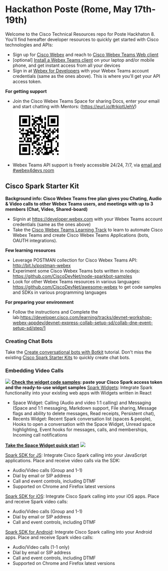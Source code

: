 # Hackathon Poste (Rome, May 17th-19th)

Welcome to the Cisco Technical Resources repo for Poste Hackhaton 8. You'll find hereafter developer resources to quickly get started with Cisco technologies and APIs:
 
- Sign up for [Cisco Webex](https://www.webex.com/) and reach to [Cisco Webex Teams Web client](https://teams.webex.com/signin)
- [optional] [Install a Webex Teams client](https://www.ciscospark.com/downloads.html) on your laptop and/or mobile phone, and get instant access from all your devices
- Sign in at [Webex for Developers](https://developer.webex.com) with your Webex Teams account credentials (same as the ones above). This is where you'll get your API access token.
 
**For getting support**
- Join the Cisco Webex Teams Space for sharing Docs, enter your email and start chatting with Mentors: (https://eurl.io/#rkjotUehV)
 ![](img/QRcode_WxTeams_MentorSpace.png)
 - Webex Teams API support is freely accessible 24/24, 7/7, via [email and #webex4devs room](https://dev-preview.webex.com/support.html)
 
## Cisco Spark Starter Kit

**Background info: Cisco Webex Teams free plan gives you Chating, Audio & Video calls to other Webex Teams users, and meetings with up to 3 members (Chat, Video, Shared-board)**

- Signin at https://developer.webex.com with your Webex Teams account credentials (same as the ones above)
- Take the  [Cisco Webex Teams Learning Track](https://learninglabs.cisco.com/tracks/collab-cloud) to learn to automate Cisco Webex Teams and create Cisco Webex Teams Applications (bots, OAUTH integrations).

**Few learning resources**
- Leverage POSTMAN collection for Cisco Webex Teams API: http://bit.ly/postman-webex 
- Experiment some Cisco Webex Teams bots written in nodejs: https://github.com/CiscoDevNet/node-sparkbot-samples
- Look for other Webex Teams resources in various languages: https://github.com/CiscoDevNet/awesome-webex to get code samples and SDKs in various programming languages
 
 
**For preparing your environment**
- Follow the instructions and Complete the lab:https://developer.cisco.com/learning/tracks/devnet-workshop-webex-appdev/devnet-express-collab-setup-sd/collab-dne-event-setup-sd/step/1
 
 
### Creating Chat Bots
Take the [Create conversational bots with Botkit](https://developer.ciscospark.com/samples-tutorials.html) tutorial.
Don't miss the existing [Cisco Spark Starter Kits](https://ciscosparkambassadors.github.io/StarterKits/) to quickly create chat bots. 

 
### Embedding Video Calls
![](docs/img/spark-widget.png)
**[Check the widget code samples](https://github.com/CiscoDevNet/widget-samples): paste your Cisco Spark access token and the ready-to-use widget samples**
[Spark Widgets](https://developer.ciscospark.com/widgets.html): Integrate Spark functionality into your existing web apps with Widgets written in React
- Space Widget: Calling (Audio and video 1:1 calling) and Messaging (Space and 1:1 messaging, Markdown support, File sharing, Message flags and ability to delete messages, Read receipts, Persistent chat),
- Recents Widget: Recent Spark conversation list (spaces & people), Hooks to open a conversation with the Space Widget, Unread space highlighting, Event hooks for messages, calls, and memberships, Incoming call notifications

**[Take the Space Widget quick start](https://developer.cisco.com/site/spark)**
![](docs/img/spark-sdks.png)

[Spark SDK for JS](https://developer.ciscospark.com/sdk-for-javascript.html): Integrate Cisco Spark calling into your JavaScript applications. Place and receive video calls via the SDK: 
- Audio/Video calls (Group and 1-1)
- Dial by email or SIP address
- Call and event controls, including DTMF
- Supported on Chrome and Firefox latest versions

[Spark SDK for iOS](https://developer.ciscospark.com/sdk-for-ios.html): Integrate Cisco Spark calling into your iOS apps. Place and receive Spark video calls: 
- Audio/Video calls (Group and 1-1)
- Dial by email or SIP address
- Call and event controls, including DTMF

[Spark SDK for Android](https://developer.ciscospark.com/sdk-for-android.html): Integrate Cisco Spark calling into your Android apps. Place and receive Spark video calls: 
- Audio/Video calls (1-1 only)
- Dial by email or SIP address
- Call and event controls, including DTMF
- Supported on Chrome and Firefox latest versions
